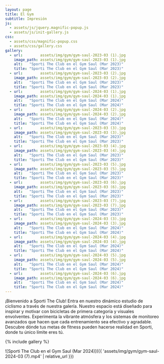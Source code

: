 ```yaml
---
layout: page
title: El Gym
subtitle: Impresión
js:
  - assets/js/jquery.magnific-popup.js
  - assets/js/init-gallery.js
css:
  - assets/css/magnific-popup.css
  - assets/css/gallery.css
gallery:
  - url:        assets/img/gym/gym-saul-2023-03 (1).jpg
    image_path: assets/img/gym/gym-saul-2023-03 (1).jpg
    alt:   "Sporti The Club en el Gym Saul (Mar 2023)"
    title: "Sporti The Club en el Gym Saul (Mar 2023)"
  - url:        assets/img/gym/gym-saul-2023-03 (2).jpg
    image_path: assets/img/gym/gym-saul-2023-03 (2).jpg
    alt:   "Sporti The Club en el Gym Saul (Mar 2023)"
    title: "Sporti The Club en el Gym Saul (Mar 2023)"
  - url:        assets/img/gym/gym-saul-2024-03 (1).jpg
    image_path: assets/img/gym/gym-saul-2024-03 (1).jpg
    alt:   "Sporti The Club en el Gym Saul (Mar 2024)"
    title: "Sporti The Club en el Gym Saul (Mar 2024)"
  - url:        assets/img/gym/gym-saul-2024-03 (2).jpg
    image_path: assets/img/gym/gym-saul-2024-03 (2).jpg
    alt:   "Sporti The Club en el Gym Saul (Mar 2024)"
    title: "Sporti The Club en el Gym Saul (Mar 2024)"
  - url:        assets/img/gym/gym-saul-2023-03 (3).jpg
    image_path: assets/img/gym/gym-saul-2023-03 (3).jpg
    alt:   "Sporti The Club en el Gym Saul (Mar 2023)"
    title: "Sporti The Club en el Gym Saul (Mar 2023)"
  - url:        assets/img/gym/gym-saul-2023-03 (4).jpg
    image_path: assets/img/gym/gym-saul-2023-03 (4).jpg
    alt:   "Sporti The Club en el Gym Saul (Mar 2023)"
    title: "Sporti The Club en el Gym Saul (Mar 2023)"
  - url:        assets/img/gym/gym-saul-2023-03 (5).jpg
    image_path: assets/img/gym/gym-saul-2023-03 (5).jpg
    alt:   "Sporti The Club en el Gym Saul (Mar 2023)"
    title: "Sporti The Club en el Gym Saul (Mar 2023)"
  - url:        assets/img/gym/gym-saul-2023-03 (6).jpg
    image_path: assets/img/gym/gym-saul-2023-03 (6).jpg
    alt:   "Sporti The Club en el Gym Saul (Mar 2023)"
    title: "Sporti The Club en el Gym Saul (Mar 2023)"
  - url:        assets/img/gym/gym-saul-2023-03 (7).jpg
    image_path: assets/img/gym/gym-saul-2023-03 (7).jpg
    alt:   "Sporti The Club en el Gym Saul (Mar 2023)"
    title: "Sporti The Club en el Gym Saul (Mar 2023)"
  - url:        assets/img/gym/gym-saul-2024-03 (3).jpg
    image_path: assets/img/gym/gym-saul-2024-03 (3).jpg
    alt:   "Sporti The Club en el Gym Saul (Mar 2024)"
    title: "Sporti The Club en el Gym Saul (Mar 2024)"
  - url:        assets/img/gym/gym-saul-2024-03 (4).jpg
    image_path: assets/img/gym/gym-saul-2024-03 (4).jpg
    alt:   "Sporti The Club en el Gym Saul (Mar 2024)"
    title: "Sporti The Club en el Gym Saul (Mar 2024)"
  - url:        assets/img/gym/gym-saul-2024-03 (5).jpg
    image_path: assets/img/gym/gym-saul-2024-03 (5).jpg
    alt:   "Sporti The Club en el Gym Saul (Mar 2024)"
    title: "Sporti The Club en el Gym Saul (Mar 2024)"
  - url:        assets/img/gym/gym-saul-2024-03 (6).jpg
    image_path: assets/img/gym/gym-saul-2024-03 (6).jpg
    alt:   "Sporti The Club en el Gym Saul (Mar 2024)"
    title: "Sporti The Club en el Gym Saul (Mar 2024)"
---
```


¡Bienvenido a Sporti The Club! Entra en nuestro dinámico estudio de ciclismo a través de nuestra galería. Nuestro espacio está diseñado para inspirar y motivar con bicicletas de primera categoría y visuales envolventes. Experimenta la vibrante atmósfera y los sistemas de monitoreo avanzados que hacen que cada entrenamiento sea efectivo y agradable. Descubre dónde tus metas de fitness pueden hacerse realidad en Sporti, donde tu único límite eres tú.

{% include gallery %}

![Sporti The Club en el Gym Saul (Mar 2024)]({{ 'assets/img/gym/gym-saul-2024-03 (7).mp4' | relative_url }})